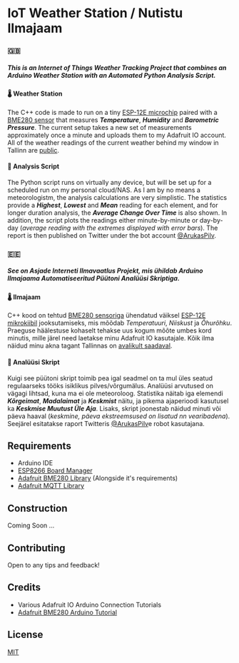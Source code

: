# IoT Weather Station / Nutistu Ilmajaam

### 🇬🇧
##### This is an Internet of Things Weather Tracking Project that combines an Arduino Weather Station with an Automated Python Analysis Script.

#### 🌡 Weather Station

The C++ code is made to run on a tiny [ESP-12E microchip](https://en.wikipedia.org/wiki/ESP8266) paired with a [BME280 sensor](https://www.bosch-sensortec.com/bst/products/all_products/bme280) that measures ***Temperature***, ***Humidity*** and ***Barometric Pressure***. The current setup takes a new set of measurements approximately once a minute and uploads them to my Adafruit IO account. All of the weather readings of the current weather behind my window in Tallinn are [public](https://io.adafruit.com/paulpall/dashboards/ilmateade-koduouel).

#### 🤖 Analysis Script

The Python script runs on virtually any device, but will be set up for a scheduled run on my personal cloud/NAS. As I am by no means a meteorologistm, the analysis calculations are very simplistic. The statistics provide a ***Highest***, ***Lowest*** and ***Mean*** reading for each element, and for longer duration analysis, the ***Average Change Over Time*** is also shown. In addition, the script plots the readings either minute-by-minute or day-by-day (*average reading with the extremes displayed with error bars*). The report is then published on Twitter under the bot account [@ArukasPilv](https://twitter.com/ArukasPilv).

### 🇪🇪

##### See on Asjade Interneti Ilmavaatlus Projekt, mis ühildab Arduino Ilmajaama Automatiseeritud Püütoni Analüüsi Skriptiga.

#### 🌡 Ilmajaam

C++ kood on tehtud [BME280 sensoriga](https://www.bosch-sensortec.com/bst/products/all_products/bme280) ühendatud väiksel [ESP-12E mikrokiibil](https://et.wikipedia.org/wiki/ESP8266) jooksutamiseks, mis mõõdab *Temperatuuri*, *Niiskust* ja *Õhurõhku*. Praeguse häälestuse kohaselt tehakse uus kogum mõõte umbes kord minutis, mille järel need laetakse minu Adafruit IO kasutajale. Kõik ilma näidud minu akna tagant Tallinnas on [avalikult saadaval](https://io.adafruit.com/paulpall/dashboards/ilmateade-koduouel).

#### 🤖 Analüüsi Skript

Kuigi see püütoni skript toimib pea igal seadmel on ta mul üles seatud regulaarseks tööks isiklikus pilves/võrgumälus. Analüüsi arvutused on vägagi lihtsad, kuna ma ei ole meteoroloog. Statistika näitab iga elemendi ***Kõrgeimat***, ***Madalaimat*** ja ***Keskmist*** näitu, ja pikema ajaperioodi kasutusel ka ***Keskmise Muutust Üle Aja***. Lisaks, skript joonestab näidud minuti või päeva haaval (*keskmine, päeva ekstreemsused on lisatud nn vearibadena*). Seejärel esitatakse raport Twitteris [@ArukasPilv](https://twitter.com/ArukasPilv)e robot kasutajana.

## Requirements

- Arduino IDE
- [ESP8266 Board Manager](https://randomnerdtutorials.com/how-to-install-esp8266-board-arduino-ide/)
- [Adafruit BME280 Library](https://github.com/adafruit/Adafruit_BME280_Library) (Alongside it's requirements)
- [Adafruit MQTT Library](https://github.com/adafruit/Adafruit_MQTT_Library)

## Construction

Coming Soon ...

## Contributing
Open to any tips and feedback!

## Credits
- Various Adafruit IO Arduino Connection Tutorials
- [Adafruit BME280 Arduino Tutorial](https://learn.adafruit.com/adafruit-bme280-humidity-barometric-pressure-temperature-sensor-breakout/arduino-test)

## License
[MIT](https://choosealicense.com/licenses/mit/)

